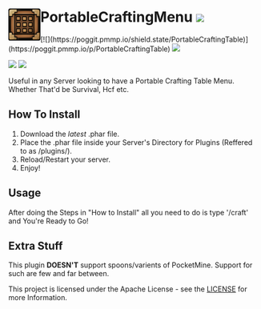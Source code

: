 <h1>PortableCraftingMenu<img src="https://github.com/CodsXBlastin/PortableCraftingMenu/blob/main/icon.png?raw=true" height="64" width="64" align="left"></img>&nbsp;<img src="https://poggit.pmmp.io/ci.shield/CodsXBlastin/PortableCraftingMenu/~"></img></h1>[![](https://poggit.pmmp.io/shield.state/PortableCraftingTable)](https://poggit.pmmp.io/p/PortableCraftingTable)
<a href="https://poggit.pmmp.io/p/PortableCraftingTable"><img src="https://poggit.pmmp.io/shield.state/PortableCraftingTable"></a>

[![](https://poggit.pmmp.io/shield.api/PortableCraftingTable)](https://poggit.pmmp.io/p/PortableCraftingTable)
<a href="https://poggit.pmmp.io/p/PortableCraftingTable"><img src="https://poggit.pmmp.io/shield.api/PortableCraftingTable"></a>

Useful in any Server looking to have a Portable Crafting Table Menu. Whether That'd be Survival, Hcf etc.

## How To Install
1. Download the *latest* .phar file.                                                                            
2. Place the .phar file inside your Server's Directory for Plugins (Reffered to as /plugins/).         
3. Reload/Restart your server. 
4. Enjoy!                                                                                                                                                                                                                      
## Usage
After doing the Steps in "How to Install" all you need to do is type '/craft' and You're Ready to Go!

## Extra Stuff
This plugin __**DOESN'T**__ support spoons/varients of PocketMine. Support for such are few and far between.

This project is licensed under the Apache License - see the [LICENSE](LICENSE) for more Information.
